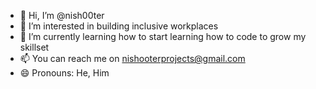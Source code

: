 - 👋 Hi, I’m @nish00ter
- 👀 I’m interested in building inclusive workplaces
- 🌱 I’m currently learning how to start learning how to code to grow my skillset
- 📫 You can reach me on nishooterprojects@gmail.com
- 😄 Pronouns: He, Him

<!---
nish00ter/nish00ter is a ✨ special ✨ repository because its `README.md` (this file) appears on your GitHub profile.
You can click the Preview link to take a look at your changes.
--->
